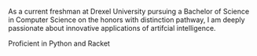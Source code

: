 As a current freshman at Drexel University pursuing a Bachelor of Science in Computer Science on the honors with distinction pathway, I am deeply passionate about innovative applications of artifcial intelligence.

Proficient in Python and Racket

<!---
KristineYoo1/KristineYoo1 is a ✨ special ✨ repository because its `README.md` (this file) appears on your GitHub profile.
You can click the Preview link to take a look at your changes.
--->
